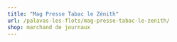 ```yaml
---
title: "Mag Presse Tabac le Zénith"
url: /palavas-les-flots/mag-presse-tabac-le-zenith/
shop: marchand de journaux
---
```

